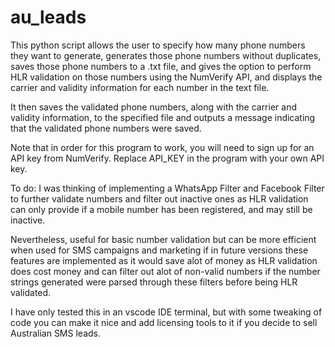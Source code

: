 # au_leads
 
This python script allows the user to specify how many phone numbers they want to generate, generates those phone numbers without duplicates, saves those phone numbers to a .txt file, and gives the option to perform HLR validation on those numbers using the NumVerify API, and displays the carrier and validity information for each number in the text file. 

It then saves the validated phone numbers, along with the carrier and validity information, to the specified file and outputs a message indicating that the validated phone numbers were saved.  

Note that in order for this program to work, you will need to sign up for an API key from NumVerify. Replace API_KEY in the program with your own API key.

To do:
I was thinking of implementing a WhatsApp Filter and Facebook Filter to further validate numbers and filter out inactive ones as HLR validation can only provide if a mobile number has been registered, and may still be inactive. 

Nevertheless, useful for basic number validation but can be more efficient when used for SMS campaigns and marketing if in future versions these features are implemented as it would save alot of money as HLR validation does cost money and can filter out alot of non-valid numbers if the number strings generated were parsed through these filters before being HLR validated.

I have only tested this in an vscode IDE terminal, but with some tweaking of code you can make it nice and add licensing tools to it if you decide to sell Australian SMS leads.
